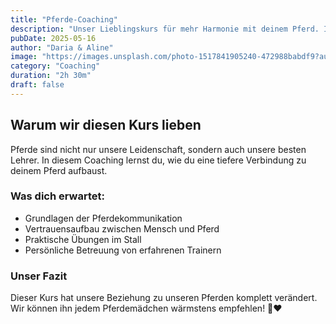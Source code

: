 ```yaml
---
title: "Pferde-Coaching"
description: "Unser Lieblingskurs für mehr Harmonie mit deinem Pferd. In diesem Kurs lernst du, wie du und dein Pferd ein echtes Team werdet – mit viel Herz, Geduld und Spaß."
pubDate: 2025-05-16
author: "Daria & Aline"
image: "https://images.unsplash.com/photo-1517841905240-472988babdf9?auto=format&fit=facearea&w=900&h=400&facepad=2&q=80"
category: "Coaching"
duration: "2h 30m"
draft: false
---
```


## Warum wir diesen Kurs lieben

Pferde sind nicht nur unsere Leidenschaft, sondern auch unsere besten Lehrer. In diesem Coaching lernst du, wie du eine tiefere Verbindung zu deinem Pferd aufbaust.

### Was dich erwartet:

- Grundlagen der Pferdekommunikation
- Vertrauensaufbau zwischen Mensch und Pferd
- Praktische Übungen im Stall
- Persönliche Betreuung von erfahrenen Trainern

### Unser Fazit

Dieser Kurs hat unsere Beziehung zu unseren Pferden komplett verändert. Wir können ihn jedem Pferdemädchen wärmstens empfehlen! 🐴❤️

